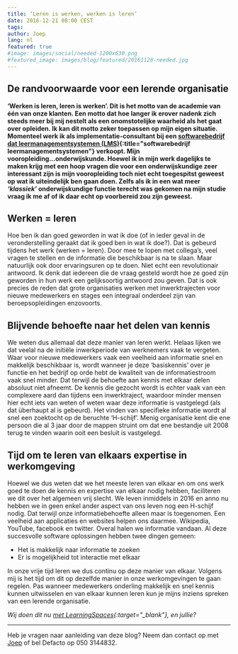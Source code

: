 ```yaml
---
title: ‘Leren is werken, werken is leren’
date: 2016-12-21 08:00 CEST
tags:
author: Joep
lang: nl
featured: true
#image: images/social/needed-1200x630.png
#featured_image: images/blog/featured/20161128-needed.jpg
---
```

## De randvoorwaarde voor een lerende organisatie

**‘Werken is leren, leren is werken’. Dit is het motto van de academie van één van onze klanten. Een motto dat hoe langer ik erover nadenk zich steeds meer bij mij nestelt als een onomstotelijke waarheid als het gaat over opleiden. Ik kan dit motto zeker toepassen op mijn eigen situatie. Momenteel werk ik als  implementatie-consultant bij een [softwarebedrijf dat leermanagementsystemen (LMS)](/capp-lms/){:title="softwarebedrijf leermanagementsystemen"} verkoopt. Mijn vooropleiding...onderwijskunde. Hoewel ik in mijn werk dagelijks te maken krijg met een hoop vragen die voor een onderwijskundige zeer interessant zijn is mijn vooropleiding toch niet echt toegespitst geweest op wat ik uiteindelijk ben gaan doen. Zelfs als ik in een wat meer *‘klassiek’* onderwijskundige functie terecht was gekomen na mijn studie vraag ik me af of ik daar echt op voorbereid zou zijn geweest.**

## Werken = leren

Hoe ben ik dan goed geworden in wat ik doe (of in ieder geval in de veronderstelling geraakt dat ik goed ben in wat ik doe?). Dat is gebeurd tijdens het werk (werken = leren). Door mee te lopen met collega’s, veel vragen te stellen en de informatie die beschikbaar is na te slaan. Maar natuurlijk ook door ervaringsuren op te doen. Niet echt een revolutionair antwoord. Ik denk dat iedereen die de vraag gesteld wordt hoe ze goed zijn geworden in hun werk een gelijksoortig antwoord zou geven. Dat is ook precies de reden dat grote organisaties werken met inwerktrajecten voor nieuwe medewerkers en stages een integraal onderdeel zijn van beroepsopleidingen enzovoorts.

## Blijvende behoefte naar het delen van kennis

We weten dus allemaal dat deze manier van leren werkt. Helaas lijken we dat veelal na de initiële inwerkperiode van werknemers vaak te vergeten. Waar voor nieuwe medewerkers vaak een veelheid aan informatie snel en makkelijk beschikbaar is, wordt wanneer je deze ‘basiskennis’ over je functie en het bedrijf op orde hebt de kwaliteit van de informatiestroom vaak snel minder. Dat terwijl de behoefte aan kennis met elkaar delen absoluut niet afneemt. De kennis die gezocht wordt is echter vaak van een complexere aard dan tijdens een inwerktraject, waardoor minder mensen hier echt iets van weten of weten waar deze informatie is vastgelegd (als dat überhaupt al is gebeurd). Het vinden van specifieke informatie wordt al snel een zoektocht op de beruchte ‘H-schijf’. Menig organisatie kent die ene persoon die al 3 jaar door de mappen struint om dat ene bestandje uit 2008 terug te vinden waarin ooit een besluit is vastgelegd.

## Tijd om te leren van elkaars expertise in werkomgeving

Hoewel we dus weten dat we het meeste leren van elkaar en om ons werk goed te doen de kennis en expertise van elkaar nodig hebben, faciliteren we dit over het algemeen vrij slecht. We leven inmiddels in 2016 en anno nu hebben we in geen enkel ander aspect van ons leven nog een H-schijf nodig. Dat terwijl onze informatiebehoefte alleen maar is toegenomen. Een veelheid aan applicaties en websites helpen ons daarmee. Wikipedia, YouTube, facebook en twitter. Overal halen we informatie vandaan. Al deze succesvolle software oplossingen hebben twee dingen gemeen:

- Het is makkelijk naar informatie te zoeken
- Er is mogelijkheid tot interactie met elkaar

In onze vrije tijd leren we dus continu op deze manier van elkaar. Volgens mij is het tijd om dit op dezelfde manier in onze werkomgevingen te gaan regelen. Pas wanneer medewerkers onderling makkelijk en snel kennis kunnen uitwisselen en van elkaar kunnen leren kun je mijns inziens spreken van een lerende organisatie.

*Wij doen dit nu [met LearningSpaces](http://www.learningspaces.nl){:target="_blank"}, en jullie?*

---
Heb je vragen naar aanleiding van deze blog? Neem dan contact op met [Joep](mailto:j.lenglet@defacto.nl) of bel Defacto op 050 3144832.
